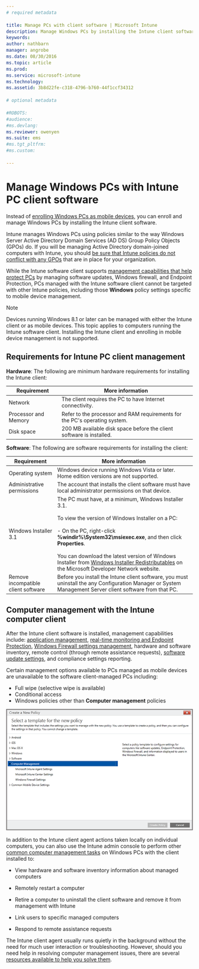 ```yaml
---
# required metadata

title: Manage PCs with client software | Microsoft Intune
description: Manage Windows PCs by installing the Intune client software.
keywords:
author: nathbarn
manager: angrobe
ms.date: 08/30/2016
ms.topic: article
ms.prod:
ms.service: microsoft-intune
ms.technology:
ms.assetid: 3b8d22fe-c318-4796-b760-44f1ccf34312

# optional metadata

#ROBOTS:
#audience:
#ms.devlang:
ms.reviewer: owenyen
ms.suite: ems
#ms.tgt_pltfrm:
#ms.custom:

---
```


# Manage Windows PCs with Intune PC client software
Instead of [enrolling Windows PCs as mobile devices](set-up-windows-device-management-with-microsoft-intune.md), you can enroll and manage Windows PCs by installing the Intune client software.

Intune manages Windows PCs using policies similar to the way Windows Server Active Directory Domain Services (AD DS) Group Policy Objects (GPOs) do. If you will be managing Active Directory domain-joined computers with Intune, you should [be sure that Intune policies do not conflict with any GPOs](resolve-gpo-and-microsoft-intune-policy-conflicts.md) that are in place for your organization.

While the Intune software client supports [management capabilities that help protect PCs](policies-to-protect-windows-pcs-in-microsoft-intune.md) by managing software updates, Windows firewall, and Endpoint Protection, PCs managed with the Intune software client cannot be targeted with other Intune policies, including those **Windows** policy settings specific to mobile device management.

> [!NOTE]
> Devices running Windows 8.1 or later can be managed with either the Intune client or as mobile devices. This topic applies to computers running the Intune software client. Installing the Intune client and enrolling in mobile device management is not supported.

## Requirements for Intune PC client management

**Hardware**:
The following are minimum hardware requirements for installing the Intune client:

|Requirement|More information|
|---------------|--------------------|
|Network|The client requires the PC to have Internet connectivity.|
|Processor and Memory|Refer to the processor and RAM requirements for the PC's operating system.|
|Disk space|200 MB available disk space before the client software is installed.|

**Software**:
The following are software requirements for installing the client:

|Requirement|More information|
|---------------|--------------------|
|Operating system | Windows device running Windows Vista or later. Home edition versions are not supported.|
|Administrative permissions|The account that installs the client software must have local administrator permissions on that device.|
|Windows Installer 3.1|The PC must have, at a minimum, Windows Installer 3.1.<br /><br />To view the version of Windows Installer on a PC:<br /><br />-   On the PC, right-click **%windir%\System32\msiexec.exe**, and then click **Properties**.<br /><br />You can download the latest version of Windows Installer from [Windows Installer Redistributables](http://go.microsoft.com/fwlink/?LinkID=234258) on the Microsoft Developer Network website.|
|Remove incompatible client software|Before you install the Intune client software, you must uninstall the any Configuration Manager or System Management Server client software from that PC.|

## Computer management with the Intune computer client
After the Intune client software is installed, management capabilities include: [application management](deploy-apps-in-microsoft-intune.md), [real-time monitoring and Endpoint Protection](help-secure-windows-pcs-with-endpoint-protection-for-microsoft-intune.md), [Windows Firewall settings management](help-protect-windows-pcs-using-windows-firewall-policies-in-microsoft-intune.md), hardware and software inventory, remote control (through remote assistance requests), [software update settings](keep-windows-pcs-up-to-date-with-software-updates-in-microsoft-intune.md), and compliance settings reporting.

Certain management options available to PCs managed as mobile devices are unavailable to the software client-managed PCs including:

-   Full wipe (selective wipe is available)
-   Conditional access
-   Windows policies other than **Computer management** policies

![Policies template for Windows PCs](../media/pc_policy_template.png)

In addition to the Intune client agent actions taken locally on individual computers, you can also use the Intune admin console to perform other [common computer management tasks](common-windows-pc-management-tasks-with-the-microsoft-intune-computer-client.md) on Windows PCs with the client installed to:

-   View hardware and software inventory information about managed computers

-   Remotely restart a computer

-   Retire a computer to uninstall the client software and remove it from management with Intune

-   Link users to specific managed computers

-   Respond to remote assistance requests

The Intune client agent usually runs quietly in the background without the need for much user interaction or troubleshooting. However, should you need help in resolving computer management issues, there are several [resources available to help you solve them](/intune/troubleshoot/troubleshoot-client-setup-in-microsoft-intune).
